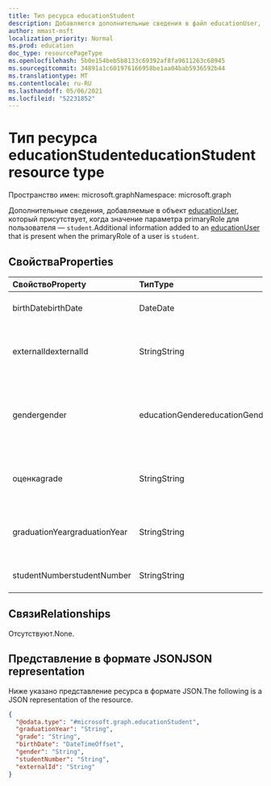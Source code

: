 ```yaml
---
title: Тип ресурса educationStudent
description: Добавляются дополнительные сведения в файл educationUser, который присутствует, когда значение параметра primaryRole для пользователя — `student`.
author: mmast-msft
localization_priority: Normal
ms.prod: education
doc_type: resourcePageType
ms.openlocfilehash: 5b0e154beb5b8133c69392af8fa9611263c68945
ms.sourcegitcommit: 34891a1c601976166958be1aa04bab5936592b44
ms.translationtype: MT
ms.contentlocale: ru-RU
ms.lasthandoff: 05/06/2021
ms.locfileid: "52231852"
---
```

# <a name="educationstudent-resource-type"></a><span data-ttu-id="b93e4-103">Тип ресурса educationStudent</span><span class="sxs-lookup"><span data-stu-id="b93e4-103">educationStudent resource type</span></span>

<span data-ttu-id="b93e4-104">Пространство имен: microsoft.graph</span><span class="sxs-lookup"><span data-stu-id="b93e4-104">Namespace: microsoft.graph</span></span>

<span data-ttu-id="b93e4-105">Дополнительные сведения, добавляемые в объект [educationUser](educationuser.md), который присутствует, когда значение параметра primaryRole для пользователя — `student`.</span><span class="sxs-lookup"><span data-stu-id="b93e4-105">Additional information added to an [educationUser](educationuser.md) that is present when the primaryRole of a user is `student`.</span></span>

## <a name="properties"></a><span data-ttu-id="b93e4-106">Свойства</span><span class="sxs-lookup"><span data-stu-id="b93e4-106">Properties</span></span>

| <span data-ttu-id="b93e4-107">Свойство</span><span class="sxs-lookup"><span data-stu-id="b93e4-107">Property</span></span>       | <span data-ttu-id="b93e4-108">Тип</span><span class="sxs-lookup"><span data-stu-id="b93e4-108">Type</span></span>            | <span data-ttu-id="b93e4-109">Описание</span><span class="sxs-lookup"><span data-stu-id="b93e4-109">Description</span></span>                                                               |
| :------------- | :-------------- | :------------------------------------------------------------------------ |
| <span data-ttu-id="b93e4-110">birthDate</span><span class="sxs-lookup"><span data-stu-id="b93e4-110">birthDate</span></span>      | <span data-ttu-id="b93e4-111">Date</span><span class="sxs-lookup"><span data-stu-id="b93e4-111">Date</span></span>            | <span data-ttu-id="b93e4-112">Дата рождения учащегося.</span><span class="sxs-lookup"><span data-stu-id="b93e4-112">Birth date of the student.</span></span>                                                |
| <span data-ttu-id="b93e4-113">externalId</span><span class="sxs-lookup"><span data-stu-id="b93e4-113">externalId</span></span>     | <span data-ttu-id="b93e4-114">String</span><span class="sxs-lookup"><span data-stu-id="b93e4-114">String</span></span>          | <span data-ttu-id="b93e4-115">Идентификатор учащегося в исходной системе.</span><span class="sxs-lookup"><span data-stu-id="b93e4-115">ID of the student in the source system.</span></span>                                   |
| <span data-ttu-id="b93e4-116">gender</span><span class="sxs-lookup"><span data-stu-id="b93e4-116">gender</span></span>         | <span data-ttu-id="b93e4-117">educationGender</span><span class="sxs-lookup"><span data-stu-id="b93e4-117">educationGender</span></span> | <span data-ttu-id="b93e4-118">Допустимые значения: `female`, `male`, `other`, `unknownFutureValue`.</span><span class="sxs-lookup"><span data-stu-id="b93e4-118">The possible values are: `female`, `male`, `other`, `unknownFutureValue`.</span></span> |
| <span data-ttu-id="b93e4-119">оценка</span><span class="sxs-lookup"><span data-stu-id="b93e4-119">grade</span></span>          | <span data-ttu-id="b93e4-120">String</span><span class="sxs-lookup"><span data-stu-id="b93e4-120">String</span></span>          | <span data-ttu-id="b93e4-121">Текущий уровень оценок учащегося.</span><span class="sxs-lookup"><span data-stu-id="b93e4-121">Current grade level of the student.</span></span>                                       |
| <span data-ttu-id="b93e4-122">graduationYear</span><span class="sxs-lookup"><span data-stu-id="b93e4-122">graduationYear</span></span> | <span data-ttu-id="b93e4-123">String</span><span class="sxs-lookup"><span data-stu-id="b93e4-123">String</span></span>          | <span data-ttu-id="b93e4-124">Год выпуска учащегося из школы.</span><span class="sxs-lookup"><span data-stu-id="b93e4-124">Year the student is graduating from the school.</span></span>                           |
| <span data-ttu-id="b93e4-125">studentNumber</span><span class="sxs-lookup"><span data-stu-id="b93e4-125">studentNumber</span></span>  | <span data-ttu-id="b93e4-126">String</span><span class="sxs-lookup"><span data-stu-id="b93e4-126">String</span></span>          | <span data-ttu-id="b93e4-127">Student Number.</span><span class="sxs-lookup"><span data-stu-id="b93e4-127">Student Number.</span></span>                                                           |

## <a name="relationships"></a><span data-ttu-id="b93e4-128">Связи</span><span class="sxs-lookup"><span data-stu-id="b93e4-128">Relationships</span></span>

<span data-ttu-id="b93e4-129">Отсутствуют.</span><span class="sxs-lookup"><span data-stu-id="b93e4-129">None.</span></span>

## <a name="json-representation"></a><span data-ttu-id="b93e4-130">Представление в формате JSON</span><span class="sxs-lookup"><span data-stu-id="b93e4-130">JSON representation</span></span>

<span data-ttu-id="b93e4-131">Ниже указано представление ресурса в формате JSON.</span><span class="sxs-lookup"><span data-stu-id="b93e4-131">The following is a JSON representation of the resource.</span></span>

<!-- {
  "blockType": "resource",
  "@odata.type": "microsoft.graph.educationStudent"
}
-->

```json
{
  "@odata.type": "#microsoft.graph.educationStudent",
  "graduationYear": "String",
  "grade": "String",
  "birthDate": "DateTimeOffset",
  "gender": "String",
  "studentNumber": "String",
  "externalId": "String"
}
```
